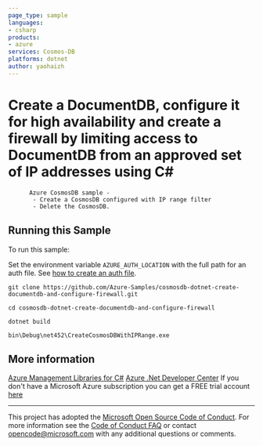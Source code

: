 ```yaml
---
page_type: sample
languages:
- csharp
products:
- azure
services: Cosmos-DB
platforms: dotnet
author: yaohaizh
---
```


# Create a DocumentDB, configure it for high availability and create a firewall by limiting access to DocumentDB from an approved set of IP addresses using C# #

          Azure CosmosDB sample -
           - Create a CosmosDB configured with IP range filter
           - Delete the CosmosDB.


## Running this Sample ##

To run this sample:

Set the environment variable `AZURE_AUTH_LOCATION` with the full path for an auth file. See [how to create an auth file](https://github.com/Azure/azure-libraries-for-net/blob/master/AUTH.md).

    git clone https://github.com/Azure-Samples/cosmosdb-dotnet-create-documentdb-and-configure-firewall.git

    cd cosmosdb-dotnet-create-documentdb-and-configure-firewall

    dotnet build

    bin\Debug\net452\CreateCosmosDBWithIPRange.exe

## More information ##

[Azure Management Libraries for C#](https://github.com/Azure/azure-sdk-for-net/tree/Fluent)
[Azure .Net Developer Center](https://azure.microsoft.com/en-us/develop/net/)
If you don't have a Microsoft Azure subscription you can get a FREE trial account [here](http://go.microsoft.com/fwlink/?LinkId=330212)

---

This project has adopted the [Microsoft Open Source Code of Conduct](https://opensource.microsoft.com/codeofconduct/). For more information see the [Code of Conduct FAQ](https://opensource.microsoft.com/codeofconduct/faq/) or contact [opencode@microsoft.com](mailto:opencode@microsoft.com) with any additional questions or comments.